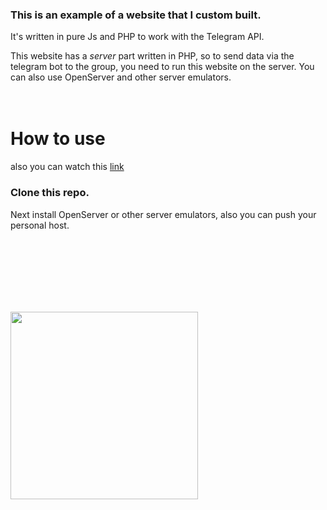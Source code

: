 ### This is an example of a website that I custom built.
It's written in pure Js and PHP to work with the Telegram API.


This website has a *server* part written in PHP, so to send data via the telegram bot to the group, you need to run this website on the server.
You can also use OpenServer and other server emulators.
<br/><br/><br/>
# How to use
also you can watch this <a href="https://blednyikaklanaya.github.io/CleaningCompany.github.io/">link<a/>
### Clone this repo. 
Next install OpenServer or other server emulators, also you can push your personal host.
 
 
 
<br/><br/><br/><br/><br/><br/>



<img width="300px" src="https://camo.githubusercontent.com/1c6b26008292780e41ea4a4b0a005b3bfdadb5792e5a21929608f2eea02f1706/68747470733a2f2f6373342e70696b6162752e72752f706f73745f696d672f323031362f30382f30332f31312f313437303234393834303133373236313934342e6a7067" />
